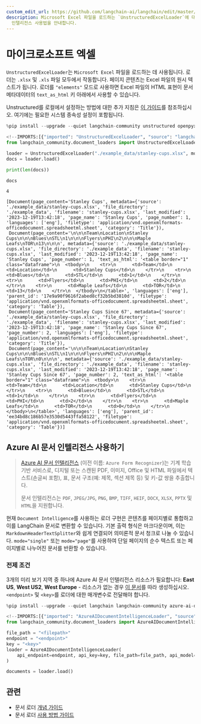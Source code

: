 ```yaml
---
custom_edit_url: https://github.com/langchain-ai/langchain/edit/master/docs/docs/integrations/document_loaders/microsoft_excel.ipynb
description: Microsoft Excel 파일을 로드하는 `UnstructuredExcelLoader`에 대한 설명과 Azure AI 문서
  인텔리전스 사용법을 안내합니다.
---
```


# 마이크로소프트 엑셀

`UnstructuredExcelLoader`는 `Microsoft Excel` 파일을 로드하는 데 사용됩니다. 로더는 `.xlsx` 및 `.xls` 파일 모두에서 작동합니다. 페이지 콘텐츠는 Excel 파일의 원시 텍스트가 됩니다. 로더를 `"elements"` 모드로 사용하면 Excel 파일의 HTML 표현이 문서 메타데이터의 `text_as_html` 키 아래에서 사용할 수 있습니다.

Unstructured를 로컬에서 설정하는 방법에 대한 추가 지침은 [이 가이드](/docs/integrations/providers/unstructured/)를 참조하십시오. 여기에는 필요한 시스템 종속성 설정이 포함됩니다.

```python
%pip install --upgrade --quiet langchain-community unstructured openpyxl
```


```python
<!--IMPORTS:[{"imported": "UnstructuredExcelLoader", "source": "langchain_community.document_loaders", "docs": "https://api.python.langchain.com/en/latest/document_loaders/langchain_community.document_loaders.excel.UnstructuredExcelLoader.html", "title": "Microsoft Excel"}]-->
from langchain_community.document_loaders import UnstructuredExcelLoader

loader = UnstructuredExcelLoader("./example_data/stanley-cups.xlsx", mode="elements")
docs = loader.load()

print(len(docs))

docs
```

```output
4
```


```output
[Document(page_content='Stanley Cups', metadata={'source': './example_data/stanley-cups.xlsx', 'file_directory': './example_data', 'filename': 'stanley-cups.xlsx', 'last_modified': '2023-12-19T13:42:18', 'page_name': 'Stanley Cups', 'page_number': 1, 'languages': ['eng'], 'filetype': 'application/vnd.openxmlformats-officedocument.spreadsheetml.sheet', 'category': 'Title'}),
 Document(page_content='\n\n\nTeam\nLocation\nStanley Cups\n\n\nBlues\nSTL\n1\n\n\nFlyers\nPHI\n2\n\n\nMaple Leafs\nTOR\n13\n\n\n', metadata={'source': './example_data/stanley-cups.xlsx', 'file_directory': './example_data', 'filename': 'stanley-cups.xlsx', 'last_modified': '2023-12-19T13:42:18', 'page_name': 'Stanley Cups', 'page_number': 1, 'text_as_html': '<table border="1" class="dataframe">\n  <tbody>\n    <tr>\n      <td>Team</td>\n      <td>Location</td>\n      <td>Stanley Cups</td>\n    </tr>\n    <tr>\n      <td>Blues</td>\n      <td>STL</td>\n      <td>1</td>\n    </tr>\n    <tr>\n      <td>Flyers</td>\n      <td>PHI</td>\n      <td>2</td>\n    </tr>\n    <tr>\n      <td>Maple Leafs</td>\n      <td>TOR</td>\n      <td>13</td>\n    </tr>\n  </tbody>\n</table>', 'languages': ['eng'], 'parent_id': '17e9a90f9616f2abed8cf32b5bd3810d', 'filetype': 'application/vnd.openxmlformats-officedocument.spreadsheetml.sheet', 'category': 'Table'}),
 Document(page_content='Stanley Cups Since 67', metadata={'source': './example_data/stanley-cups.xlsx', 'file_directory': './example_data', 'filename': 'stanley-cups.xlsx', 'last_modified': '2023-12-19T13:42:18', 'page_name': 'Stanley Cups Since 67', 'page_number': 2, 'languages': ['eng'], 'filetype': 'application/vnd.openxmlformats-officedocument.spreadsheetml.sheet', 'category': 'Title'}),
 Document(page_content='\n\n\nTeam\nLocation\nStanley Cups\n\n\nBlues\nSTL\n1\n\n\nFlyers\nPHI\n2\n\n\nMaple Leafs\nTOR\n0\n\n\n', metadata={'source': './example_data/stanley-cups.xlsx', 'file_directory': './example_data', 'filename': 'stanley-cups.xlsx', 'last_modified': '2023-12-19T13:42:18', 'page_name': 'Stanley Cups Since 67', 'page_number': 2, 'text_as_html': '<table border="1" class="dataframe">\n  <tbody>\n    <tr>\n      <td>Team</td>\n      <td>Location</td>\n      <td>Stanley Cups</td>\n    </tr>\n    <tr>\n      <td>Blues</td>\n      <td>STL</td>\n      <td>1</td>\n    </tr>\n    <tr>\n      <td>Flyers</td>\n      <td>PHI</td>\n      <td>2</td>\n    </tr>\n    <tr>\n      <td>Maple Leafs</td>\n      <td>TOR</td>\n      <td>0</td>\n    </tr>\n  </tbody>\n</table>', 'languages': ['eng'], 'parent_id': 'ee34bd8c186b57e3530d5443ffa58122', 'filetype': 'application/vnd.openxmlformats-officedocument.spreadsheetml.sheet', 'category': 'Table'})]
```


## Azure AI 문서 인텔리전스 사용하기

> [Azure AI 문서 인텔리전스](https://aka.ms/doc-intelligence) (이전 이름: `Azure Form Recognizer`)는 기계 학습 기반 서비스로, 디지털 또는 스캔된 PDF, 이미지, Office 및 HTML 파일에서 텍스트(손글씨 포함), 표, 문서 구조(예: 제목, 섹션 제목 등) 및 키-값 쌍을 추출합니다.
> 
> 문서 인텔리전스는 `PDF`, `JPEG/JPG`, `PNG`, `BMP`, `TIFF`, `HEIF`, `DOCX`, `XLSX`, `PPTX` 및 `HTML`을 지원합니다.

현재 `Document Intelligence`를 사용하는 로더 구현은 콘텐츠를 페이지별로 통합하고 이를 LangChain 문서로 변환할 수 있습니다. 기본 출력 형식은 마크다운이며, 이는 `MarkdownHeaderTextSplitter`와 쉽게 연결되어 의미론적 문서 청크로 나눌 수 있습니다. `mode="single"` 또는 `mode="page"`를 사용하여 단일 페이지의 순수 텍스트 또는 페이지별로 나누어진 문서를 반환할 수 있습니다.

### 전제 조건

3개의 미리 보기 지역 중 하나에 Azure AI 문서 인텔리전스 리소스가 필요합니다: **East US**, **West US2**, **West Europe** - 리소스가 없는 경우 [이 문서](https://learn.microsoft.com/azure/ai-services/document-intelligence/create-document-intelligence-resource?view=doc-intel-4.0.0)를 따라 생성하십시오. `<endpoint>` 및 `<key>`를 로더에 대한 매개변수로 전달해야 합니다.

```python
%pip install --upgrade --quiet langchain langchain-community azure-ai-documentintelligence
```


```python
<!--IMPORTS:[{"imported": "AzureAIDocumentIntelligenceLoader", "source": "langchain_community.document_loaders", "docs": "https://api.python.langchain.com/en/latest/document_loaders/langchain_community.document_loaders.doc_intelligence.AzureAIDocumentIntelligenceLoader.html", "title": "Microsoft Excel"}]-->
from langchain_community.document_loaders import AzureAIDocumentIntelligenceLoader

file_path = "<filepath>"
endpoint = "<endpoint>"
key = "<key>"
loader = AzureAIDocumentIntelligenceLoader(
    api_endpoint=endpoint, api_key=key, file_path=file_path, api_model="prebuilt-layout"
)

documents = loader.load()
```


## 관련

- 문서 로더 [개념 가이드](/docs/concepts/#document-loaders)
- 문서 로더 [사용 방법 가이드](/docs/how_to/#document-loaders)